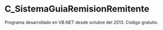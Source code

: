 # C_SistemaGuiaRemisionRemitente
Programa desarrollado en VB.NET desde octubre del 2013. Código gratuito.
